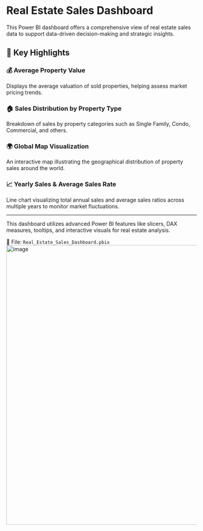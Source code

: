 # Real Estate Sales Dashboard

This Power BI dashboard offers a comprehensive view of real estate sales data to support data-driven decision-making and strategic insights.

## 🔹 Key Highlights

### 💰 Average Property Value  
Displays the average valuation of sold properties, helping assess market pricing trends.

### 🏠 Sales Distribution by Property Type  
Breakdown of sales by property categories such as Single Family, Condo, Commercial, and others.

### 🌍 Global Map Visualization  
An interactive map illustrating the geographical distribution of property sales around the world.

### 📈 Yearly Sales & Average Sales Rate  
Line chart visualizing total annual sales and average sales ratios across multiple years to monitor market fluctuations.

---

This dashboard utilizes advanced Power BI features like slicers, DAX measures, tooltips, and interactive visuals for real estate analysis.

📁 File: `Real_Estate_Sales_Dashboard.pbix`
<img width="1309" height="739" alt="image" src="https://github.com/user-attachments/assets/9a08ac07-2563-4d3d-860e-e7b283384fbb" />

